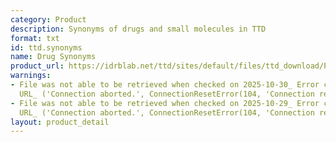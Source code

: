 ```yaml
---
category: Product
description: Synonyms of drugs and small molecules in TTD
format: txt
id: ttd.synonyms
name: Drug Synonyms
product_url: https://idrblab.net/ttd/sites/default/files/ttd_download/P1-04-Drug_synonyms.txt
warnings:
- File was not able to be retrieved when checked on 2025-10-30_ Error connecting to
  URL_ ('Connection aborted.', ConnectionResetError(104, 'Connection reset by peer'))
- File was not able to be retrieved when checked on 2025-10-29_ Error connecting to
  URL_ ('Connection aborted.', ConnectionResetError(104, 'Connection reset by peer'))
layout: product_detail
---
```

